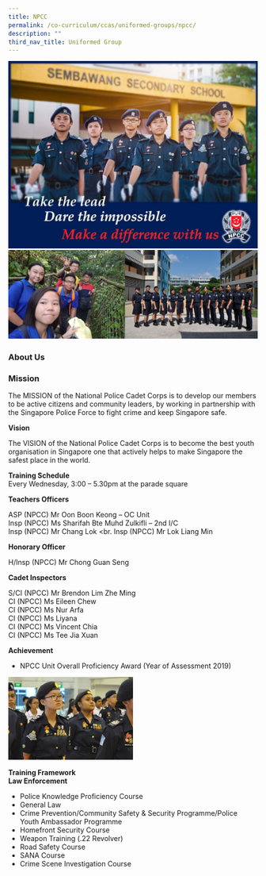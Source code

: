 ```yaml
---
title: NPCC
permalink: /co-curriculum/ccas/uniformed-groups/npcc/
description: ""
third_nav_title: Uniformed Group
---
```

![](/images/npcc_main.jpeg)
![](/images/npcc2.png)

### **About Us**

### Mission

The MISSION of the National Police Cadet Corps is to develop our members to be active citizens and community leaders, by working in partnership with the Singapore Police Force to fight crime and keep Singapore safe.

**Vision**

The VISION of the National Police Cadet Corps is to become the best youth organisation in Singapore one that actively helps to make Singapore the safest place in the world.

**Training Schedule** <br>
Every Wednesday, 3:00 – 5.30pm at the parade square

**Teachers Officers**

ASP (NPCC) Mr Oon Boon Keong – OC Unit  <br>
Insp (NPCC) Ms Sharifah Bte Muhd Zulkifli – 2nd I/C  <br>
Insp (NPCC) Mr Chang Lok  <br.
Insp (NPCC) Mr Lok Liang Min

**Honorary Officer** 

H/Insp (NPCC) Mr Chong Guan Seng

**Cadet Inspectors**

S/CI (NPCC) Mr Brendon Lim Zhe Ming  <br>
CI (NPCC) Ms Eileen Chew  <br>
CI (NPCC) Ms Nur Arfa  <br>
CI (NPCC) Ms Liyana  <br>
CI (NPCC) Ms Vincent Chia  <br>
CI (NPCC) Ms Tee Jia Xuan


**Achievement**

*   NPCC Unit Overall Proficiency Award (Year of Assessment 2019)

<img src="/images/npcc%203.jpeg" 
     style="width:50%">
		 
**Training Framework**  <br>
**Law Enforcement**

*   Police Knowledge Proficiency Course
*   General Law
*   Crime Prevention/Community Safety & Security Programme/Police Youth Ambassador Programme
*   Homefront Security Course
*   Weapon Training (.22 Revolver)
*   Road Safety Course
*   SANA Course
*   Crime Scene Investigation Course